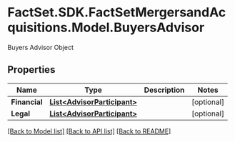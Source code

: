 # FactSet.SDK.FactSetMergersandAcquisitions.Model.BuyersAdvisor
Buyers Advisor Object

## Properties

Name | Type | Description | Notes
------------ | ------------- | ------------- | -------------
**Financial** | [**List&lt;AdvisorParticipant&gt;**](AdvisorParticipant.md) |  | [optional] 
**Legal** | [**List&lt;AdvisorParticipant&gt;**](AdvisorParticipant.md) |  | [optional] 

[[Back to Model list]](../README.md#documentation-for-models) [[Back to API list]](../README.md#documentation-for-api-endpoints) [[Back to README]](../README.md)

